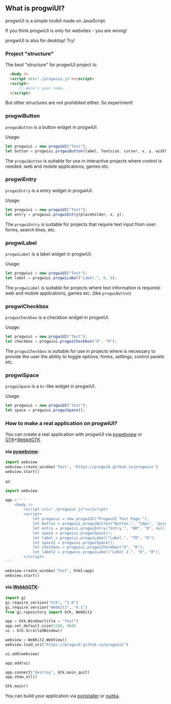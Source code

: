 ## What is progwiUI?

progwiUI is a simple toolkit made on JavaScript.

If you think progwiUI is only for websites - you are wrong!

progwiUI is also for desktop! Try!

### Project "structure"

The best "structure" for progwiUI project is:
```html
  <body />
  <script src="./progwiui.js"></script>
  <script>
	  // Here's your code...
  </script>
```
But other structures are not prohibited either. So experiment!

### progwiButton

`progwiButton` is a button widget in progwiUI.

Usage:
```javascript
let progwiui = new progwiUI("Test");
let button = progwiui.progwiButton(label, fontsize, cursor, x, y, width, height, command);
```

The `progwiButton` is suitable for use in interactive projects where control is needed: web and mobile applications, games etc.

### progwiEntry

`progwiEntry` is a entry widget in progwiUI.

Usage:
```javascript
let progwiui = new progwiUI("Test");
let entry = progwiui.progwiEntry(placeholder, x, y);
```

The `progwiEntry` is suitable for projects that require text input from user: forms, search lines, etc.

### progwiLabel

`progwiLabel` is a label widget in progwiUI.

Usage:
```javascript
let progwiui = new progwiUI("Test");
let label = progwiui.progwiLabel("Label.", 0, 0);
```

The `progwiLabel` is suitable for projects where text information is required: web and mobile applications, games etc. (like `progwiButton`)

### progwiCheckbox

`progwiCheckbox` is a checkbox widget in progwiUI.

Usage:
```javascript
let progwiui = new progwiUI("Test");
let checkbox = progwiui.progwiCheckbox("0", "0");
```

The `progwiCheckbox` is suitable for use in projects where is necessary to provide the user the ability to toggle options: forms, settings, control panels etc.

### progwiSpace

`progwiSpace` is a `br`-like widget in progwiUI.

Usage:
```javascript
let progwiui = new progwiUI("Test");
let space = progwiui.progwiSpace();
```

### How to make a real application on progwiUI?

You can create a real application with progwiUI via [pywebview](https://pywebview.flowrl.com/) or [GTK](https://www.gtk.org/)+[WebkitGTK](https://www.webkitgtk.org/).

#### via [pywebview](https://pywebview.flowrl.com/):
```python
import webview
webview.create_window('Test', 'https://progwi0.github.io/progwiui')
webview.start()
```

or:

```python
import webview

app = '''
	<body />
		<script src="./progwiui.js"></script>
		<script>
			let progwiui = new progwiUI("ProgwiUI Test Page.");
			let button = progwiui.progwiButton("Button.", "14px", "pointer", "500", "500", "50", "50", null);
			let entry = progwiui.progwiEntry("Entry.", "80", "0", null);
			let space = progwiui.progwiSpace();
			let label = progwiui.progwiLabel("Label.", "70", "0");
			let space2 = progwiui.progwiSpace();
			let checkbox = progwiui.progwiCheckbox("0", "0");
			let label2 = progwiui.progwiLabel("Label 2.", "0", "0");
		</script>
'''

webview.create_window('Test', html=app)
webview.start()
```

#### via [WebkitGTK](https://www.webkitgtk.org/):

```python
import gi
gi.require_version("Gtk", "3.0")
gi.require_version("WebKit2", "4.1")
from gi.repository import Gtk, WebKit2

app = Gtk.Window(title = "Test")
app.set_default_size(1280, 960)
ui = Gtk.ScrolledWindow()

webview = WebKit2.WebView()
webview.load_uri("https://progwi0.github.io/progwiui")

ui.add(webview)

app.add(ui)

app.connect("destroy", Gtk.main_quit)
app.show_all()

Gtk.main()
```

You can build your application via [pyinstaller](https://pypi.org/project/pyinstaller/) or [nuitka](https://nuitka.net/).
